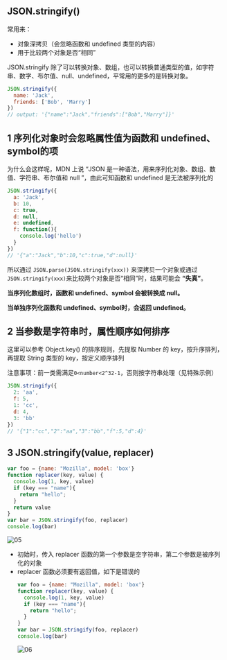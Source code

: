 ## JSON.stringify()

常用来：
- 对象深拷贝（会忽略函数和 undefined 类型的内容）
- 用于比较两个对象是否“相同”

JSON.stringify 除了可以转换对象、数组，也可以转换普通类型的值，如字符串、数字、布尔值、null、undefined，平常用的更多的是转换对象。

```js
JSON.stringify({
  name: 'Jack',
  friends: ['Bob', 'Marry']
})
// output: '{"name":"Jack","friends":["Bob","Marry"]}'
```
## 1 序列化对象时会忽略属性值为函数和 undefined、symbol的项

为什么会这样呢，MDN 上说 “JSON 是一种语法，用来序列化对象、数组、数值、字符串、布尔值和 null ”，由此可知函数和 undefined 是无法被序列化的

```js
JSON.stringify({
  a: 'Jack',
  b: 10,
  c: true,
  d: null,
  e: undefined,
  f: function(){
    console.log('hello')
  }
})
// '{"a":"Jack","b":10,"c":true,"d":null}'
```

所以通过 `JSON.parse(JSON.stringify(xxx))` 来深拷贝一个对象或通过`JSON.stringify(xxx)`来比较两个对象是否“相同”时，结果可能会 **“失真”**。

**当序列化数组时，函数和 undefined、symbol 会被转换成 null。**

**当单独序列化函数和 undefined、symbol时，会返回 undefined。**



##  2 当参数是字符串时，属性顺序如何排序

这里可以参考 Object.key() 的排序规则，先提取 Number 的 key，按升序排列，再提取 String 类型的 key，按定义顺序排列

注意事项：前一类需满足`0<number<2^32-1`，否则按字符串处理（见特殊示例）

```js
JSON.stringify({
  2: 'aa', 
  f: 5, 
  1: 'cc', 
  d: 4, 
  3: 'bb'
})
// '{"1":"cc","2":"aa","3":"bb","f":5,"d":4}'
```

## 3 JSON.stringify(value, replacer)

```js
var foo = {name: "Mozilla", model: 'box'}
function replacer(key, value) {
  console.log(1, key, value)
  if (key === "name"){
    return "hello";
  }
  return value
}
var bar = JSON.stringify(foo, replacer)
console.log(bar)
```

![05](http://image.newarea.site/20230730/05.png)

- 初始时，传入 replacer 函数的第一个参数是空字符串，第二个参数是被序列化的对象
- replacer 函数必须要有返回值，如下是错误的
  ```js
  var foo = {name: "Mozilla", model: 'box'}
  function replacer(key, value) {
    console.log(1, key, value)
    if (key === "name"){
      return "hello";
    }
  }
  var bar = JSON.stringify(foo, replacer)
  console.log(bar)
  ```
  ![06](http://image.newarea.site/20230730/06.png)
